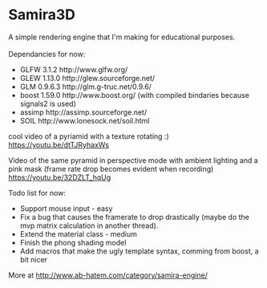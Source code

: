 # Samira3D
A simple rendering engine that I'm making for educational purposes.<br/><br/>
Dependancies for now:
<ul>
<li> GLFW 3.1.2 http://www.glfw.org/
<li> GLEW 1.13.0 http://glew.sourceforge.net/
<li> GLM 0.9.6.3 http://glm.g-truc.net/0.9.6/
<li> boost 1.59.0 http://www.boost.org/ (with compiled bindaries because signals2 is used)
<li> assimp http://assimp.sourceforge.net/
<li> SOIL http://www.lonesock.net/soil.html
</ul>

cool video of a pyriamid with a texture rotating :)
https://youtu.be/dtTJRyhaxWs

Video of the same pyramid in perspective mode with ambient lighting and a pink mask (frame rate drop becomes evident when recording)
https://youtu.be/32DZLT_hqUg



Todo list for now:
<ul>
<li> Support mouse input - easy
<li> Fix a bug that causes the framerate to drop drastically (maybe do the mvp matrix calculation in another thread).
<li> Extend the material class - medium
<li> Finish the phong shading model
<li> Add macros that make the ugly template syntax, comming from boost, a bit nicer
</ul>

More at http://www.ab-hatem.com/category/samira-engine/ 
